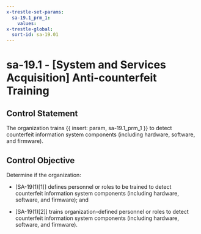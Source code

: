 ```yaml
---
x-trestle-set-params:
  sa-19.1_prm_1:
    values:
x-trestle-global:
  sort-id: sa-19.01
---
```


# sa-19.1 - \[System and Services Acquisition\] Anti-counterfeit Training

## Control Statement

The organization trains {{ insert: param, sa-19.1_prm_1 }} to detect counterfeit information system components (including hardware, software, and firmware).

## Control Objective

Determine if the organization:

- \[SA-19(1)[1]\] defines personnel or roles to be trained to detect counterfeit information system components (including hardware, software, and firmware); and

- \[SA-19(1)[2]\] trains organization-defined personnel or roles to detect counterfeit information system components (including hardware, software, and firmware).
